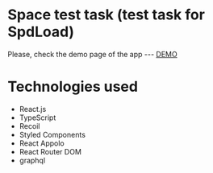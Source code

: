 # Space test task (test task for SpdLoad)

 Please, check the demo page of the app --- [DEMO](https://space-test-theta.vercel.app/)

  # Technologies used
- React.js
- TypeScript
- Recoil
- Styled Components
- React Appolo
- React Router DOM
- graphql
